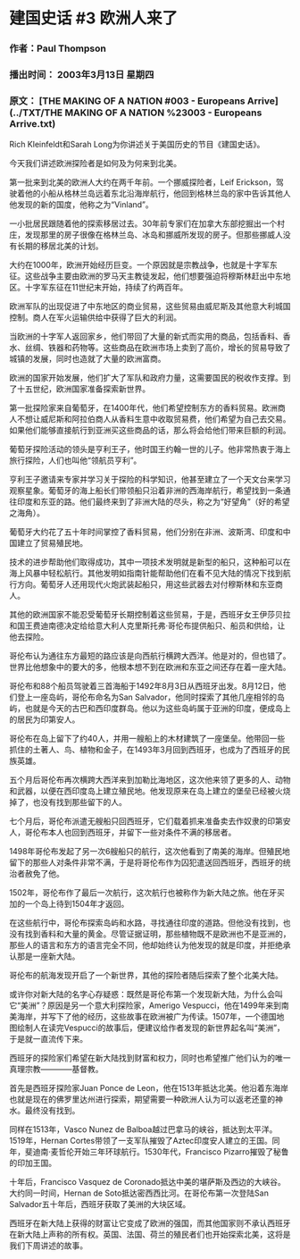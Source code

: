 # 建国史话 #3 欧洲人来了

### 作者：Paul Thompson

### 播出时间： 2003年3月13日 星期四

### 原文： [THE MAKING OF A NATION #003 - Europeans Arrive](../TXT/THE MAKING OF A NATION %23003 - Europeans Arrive.txt)

Rich Kleinfeldt和Sarah Long为你讲述关于美国历史的节目《建国史话》。

今天我们讲述欧洲探险者是如何及为何来到北美。

第一批来到北美的欧洲人大约在两千年前。一个挪威探险者，Leif Erickson，驾驶着他的小船从格林兰岛远着东北沿海岸航行，他回到格林兰岛的家中告诉其他人他发现的新的国度，他称之为“Vinland”。

一小批居民跟随着他的探索移居过去。30年前专家们在加拿大东部挖掘出一个村庄，发现那里的房子很像在格林兰岛、冰岛和挪威所发现的房子。但那些挪威人没有长期的移居北美的计划。

大约在1000年，欧洲开始经历巨变。一个原因就是宗教战争，也就是十字军东征。这些战争主要由欧洲的罗马天主教徒发起，他们想要强迫将穆斯林赶出中东地区。十字军东征在11世纪末开始，持续了约两百年。

欧洲军队的出现促进了中东地区的商业贸易，这些贸易由威尼斯及其他意大利城国控制。商人在军火运输供给中获得了巨大的利润。

当欧洲的十字军人返回家乡，他们带回了大量的新式而实用的商品，包括香料、香水、丝绸、铁器和药物等。这些商品在欧洲市场上卖到了高价，增长的贸易导致了城镇的发展，同时也造就了大量的欧洲富商。

欧洲的国家开始发展，他们扩大了军队和政府力量，这需要国民的税收作支撑。到了十五世纪，欧洲国家准备探索新世界。

第一批探险家来自葡萄牙，在1400年代，他们希望控制东方的香料贸易。欧洲商人不想让威尼斯和阿拉伯商人从香料生意中收取贸易费，他们希望为自己去交易。如果他们能够直接航行到亚洲买这些商品的话，那么将会给他们带来巨额的利润。

葡萄牙探险活动的领头是亨利王子，他时国王约翰一世的儿子。他非常热衷于海上旅行探险，人们也叫他“领航员亨利”。

亨利王子邀请来专家并学习关于探险的科学知识，他甚至建立了一个天文台来学习观察星象。葡萄牙的海上船长们带领船只沿着非洲的西海岸航行，希望找到一条通往印度和东亚的路。他们最终来到了非洲大陆的尽头，称之为“好望角”（好的希望之海角）。

葡萄牙大约花了五十年时间掌控了香料贸易，他们分别在非洲、波斯湾、印度和中国建立了贸易殖民地。

技术的进步帮助他们取得成功，其中一项技术发明就是新型的船只，这种船可以在海上风暴中轻松航行。其他发明如指南针能帮助他们在看不见大陆的情况下找到航行方向。葡萄牙人还用现代火炮武装起船只，用这些武器去对付穆斯林和东亚商人。

其他的欧洲国家不能忍受葡萄牙长期控制着这些贸易，于是，西班牙女王伊莎贝拉和国王费迪南德决定给给意大利人克里斯托弗·哥伦布提供船只、船员和供给，让他去探险。

哥伦布认为通往东方最短的路应该是向西航行横跨大西洋。他是对的，但也错了。世界比他想象中的要大的多，他根本想不到在欧洲和东亚之间还存在着一座大陆。

哥伦布和88个船员驾驶着三首海船于1492年8月3日从西班牙出发。8月12日，他们登上一座岛屿，哥伦布命名为San Salvador，他同时探索了其他几座相邻的岛屿，也就是今天的古巴和西印度群岛。他以为这些岛屿属于亚洲的印度，便成岛上的居民为印第安人。

哥伦布在岛上留下了约40人，并用一艘船上的木材建筑了一座堡垒。他带回一些抓住的土著人、鸟、植物和金子，在1493年3月回到西班牙，也成为了西班牙的民族英雄。

五个月后哥伦布再次横跨大西洋来到加勒比海地区，这次他来领了更多的人、动物和武器，以便在西印度岛上建立殖民地。他发现原来在岛上建立的堡垒已经被火烧掉了，也没有找到那些留下的人。

七个月后，哥伦布派遣无艘船只回西班牙，它们载着抓来准备卖去作奴隶的印第安人，哥伦布本人也回到西班牙，并留下一些对条件不满的移居者。

1498年哥伦布发起了另一次6艘船只的航行，这次他看到了南美的海岸。但殖民地留下的那些人对条件非常不满，于是将哥伦布作为囚犯遣送回西班牙，西班牙的统治者赦免了他。

1502年，哥伦布作了最后一次航行，这次航行也被称作为新大陆之旅。他在牙买加的一个岛上待到1504年才返回。

在这些航行中，哥伦布探索岛屿和水路，寻找通往印度的道路。但他没有找到，也没有找到香料和大量的黄金。尽管证据证明，那些植物既不是欧洲也不是亚洲的，那些人的语言和东方的语言完全不同，他却始终认为他发现的就是印度，并拒绝承认那是一座新大陆。

哥伦布的航海发现开启了一个新世界，其他的探险者随后探索了整个北美大陆。

或许你对新大陆的名字心存疑惑：既然是哥伦布第一个发现新大陆，为什么会叫它“美洲”？原因是另一个意大利探险家，Amerigo Vespucci，他在1499年来到南美海岸，并写下了他的经历，这些故事在欧洲被广为传读。1507年，一个德国地图绘制人在读完Vespucci的故事后，便建议给作者发现的新世界起名叫“美洲”，于是就一直流传下来。

西班牙的探险家们希望在新大陆找到财富和权力，同时也希望推广他们认为的唯一真理宗教————基督教。

首先是西班牙探险家Juan Ponce de Leon，他在1513年抵达北美。他沿着东海岸也就是现在的佛罗里达州进行探索，期望需要一种欧洲人认为可以返老还童的神水。最终没有找到。

同样在1513年，Vasco Nunez de Balboa越过巴拿马的峡谷，抵达到太平洋。1519年，Hernan Cortes带领了一支军队摧毁了Aztec印度安人建立的王国。同年，斐迪南·麦哲伦开始三年环球航行。1530年代，Francisco Pizarro摧毁了秘鲁的印加王国。

十年后，Francisco Vasquez de Coronado抵达中美的堪萨斯及西边的大峡谷。大约同一时间，Hernan de Soto抵达密西西比河。在哥伦布第一次登陆San Salvador五十年后，西班牙获取了美洲的大块区域。

西班牙在新大陆上获得的财富让它变成了欧洲的强国，而其他国家则不承认西班牙在新大陆上声称的所有权。英国、法国、荷兰的殖民者们也开始探索北美，这将是我们下周讲述的故事。
